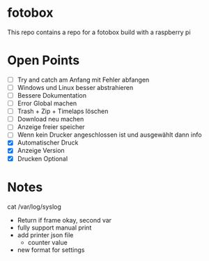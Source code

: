 # fotobox
This repo contains a repo for a fotobox build with a raspberry pi

# Open Points
- [ ] Try and catch am Anfang mit Fehler abfangen
- [ ] Windows und Linux besser abstrahieren
- [ ] Bessere Dokumentation
- [ ] Error Global machen
- [ ] Trash + Zip + Timelaps löschen
- [ ] Download neu machen
- [ ] Anzeige freier speicher
- [ ] Wenn kein Drucker angeschlossen ist und ausgewählt dann info
- [x] Automatischer Druck
- [x] Anzeige Version
- [x] Drucken Optional

# Notes
cat /var/log/syslog

- Return if frame okay, second var
- fully support manual print
- add printer json file
  -  counter value
- new format for settings